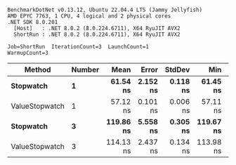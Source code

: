 ```

BenchmarkDotNet v0.13.12, Ubuntu 22.04.4 LTS (Jammy Jellyfish)
AMD EPYC 7763, 1 CPU, 4 logical and 2 physical cores
.NET SDK 8.0.201
  [Host]   : .NET 8.0.2 (8.0.224.6711), X64 RyuJIT AVX2
  ShortRun : .NET 8.0.2 (8.0.224.6711), X64 RyuJIT AVX2

Job=ShortRun  IterationCount=3  LaunchCount=1  
WarmupCount=3  

```
| Method         | Number | Mean      | Error    | StdDev   | Min       | Max       | Gen0   | Allocated |
|--------------- |------- |----------:|---------:|---------:|----------:|----------:|-------:|----------:|
| **Stopwatch**      | **1**      |  **61.54 ns** | **2.152 ns** | **0.118 ns** |  **61.45 ns** |  **61.68 ns** | **0.0005** |      **40 B** |
| ValueStopwatch | 1      |  57.12 ns | 0.101 ns | 0.006 ns |  57.11 ns |  57.12 ns |      - |         - |
| **Stopwatch**      | **3**      | **119.86 ns** | **5.558 ns** | **0.305 ns** | **119.67 ns** | **120.21 ns** | **0.0005** |      **40 B** |
| ValueStopwatch | 3      | 114.13 ns | 2.437 ns | 0.134 ns | 113.98 ns | 114.25 ns |      - |         - |
